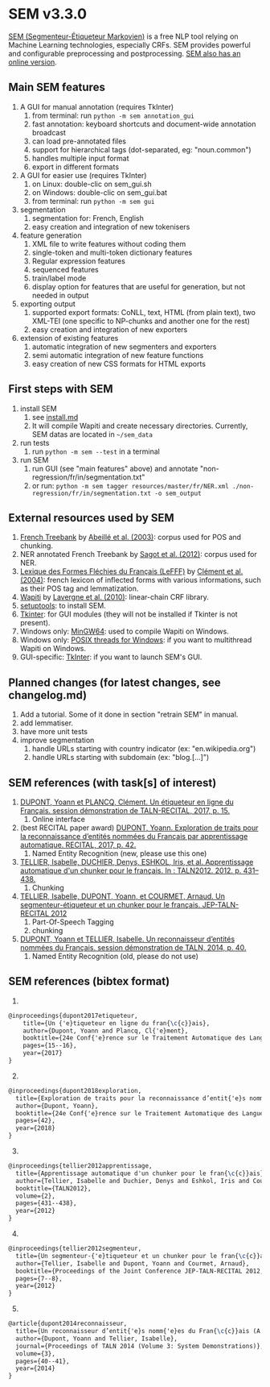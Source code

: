 # SEM v3.3.0
[SEM (Segmenteur-Étiqueteur Markovien)](http://www.lattice.cnrs.fr/sites/itellier/SEM.html) is a free NLP tool relying on Machine Learning technologies, especially CRFs. SEM provides powerful and configurable preprocessing and postprocessing. [SEM also has an online version](http://apps.lattice.cnrs.fr/sem/index).

## Main SEM features
1. A GUI for manual annotation (requires TkInter)
   1. from terminal: run ```python -m sem annotation_gui```
   2. fast annotation: keyboard shortcuts and document-wide annotation broadcast
   3. can load pre-annotated files
   4. support for hierarchical tags (dot-separated, eg: "noun.common")
   5. handles multiple input format
   6. export in different formats
2. A GUI for easier use (requires TkInter)
   1. on Linux: double-clic on sem_gui.sh
   2. on Windows: double-clic on sem_gui.bat
   3. from terminal: run ```python -m sem gui```
3. segmentation
   1. segmentation for: French, English
   2. easy creation and integration of new tokenisers
4. feature generation
   1. XML file to write features without coding them
   2. single-token and multi-token dictionary features
   3. Regular expression features
   4. sequenced features
   5. train/label mode
   6. display option for features that are useful for generation, but not needed in output
5. exporting output
   1. supported export formats: CoNLL, text, HTML (from plain text), two XML-TEI (one specific to NP-chunks and another one for the rest)
   2. easy creation and integration of new exporters
6. extension of existing features
   1. automatic integration of new segmenters and exporters
   2. semi automatic integration of new feature functions
   3. easy creation of new CSS formats for HTML exports

## First steps with SEM
1. install SEM
   1. see [install.md](install.md)
   2. It will compile Wapiti and create necessary directories. Currently, SEM datas are located in ```~/sem_data```
2. run tests
   1. run ```python -m sem --test``` in a terminal
3. run SEM
   1. run GUI (see "main features" above) and annotate "non-regression/fr/in/segmentation.txt"
   2. or run: ```python -m sem tagger resources/master/fr/NER.xml ./non-regression/fr/in/segmentation.txt -o sem_output```

## External resources used by SEM
1. [French Treebank](http://www.llf.cnrs.fr/fr/Gens/Abeille/French-Treebank-fr.php) by [Abeillé et al. (2003)](http://link.springer.com/chapter/10.1007%2F978-94-010-0201-1_10): corpus used for POS and chunking.
2. NER annotated French Treebank by [Sagot et al. (2012)](https://halshs.archives-ouvertes.fr/file/index/docid/703108/filename/taln12ftbne.pdf): corpus used for NER.
3. [Lexique des Formes Fléchies du Français (LeFFF)](http://alpage.inria.fr/~sagot/lefff.html) by [Clément et al. (2004)](http://www.labri.fr/perso/clement/lefff/public/lrec04ClementLangSagot-1.0.pdf): french lexicon of inflected forms with various informations, such as their POS tag and lemmatization.
4. [Wapiti](http://wapiti.limsi.fr) by [Lavergne et al. (2010)](http://www.aclweb.org/anthology/P10-1052): linear-chain CRF library.
5. [setuptools](https://pypi.python.org/pypi/setuptools): to install SEM.
6. [Tkinter](https://wiki.python.org/moin/TkInter): for GUI modules (they will not be installed if Tkinter is not present).
7. Windows only: [MinGW64](https://sourceforge.net/projects/mingw-w64/?source=navbar): used to compile Wapiti on Windows.
8. Windows only: [POSIX threads for Windows](https://sourceforge.net/p/pthreads4w/wiki/Home/): if you want to multithread Wapiti on Windows.
9. GUI-specific: [TkInter](https://wiki.python.org/moin/TkInter): if you want to launch SEM's GUI.

## Planned changes (for latest changes, see changelog.md)
1. Add a tutorial. Some of it done in section "retrain SEM" in manual.
2. add lemmatiser.
3. have more unit tests
4. improve segmentation
   1. handle URLs starting with country indicator (ex: "en.wikipedia.org")
   2. handle URLs starting with subdomain (ex: "blog.[...]")

## SEM references (with task[s] of interest)
1. [DUPONT, Yoann et PLANCQ, Clément. Un étiqueteur en ligne du Français. session démonstration de TALN-RECITAL, 2017, p. 15.](http://taln2017.cnrs.fr/wp-content/uploads/2017/06/actes_TALN_2017-vol3.pdf#page=25)
   1. Online interface
2. (best RECITAL paper award) [DUPONT, Yoann. Exploration de traits pour la reconnaissance d’entités nommées du Français par apprentissage automatique. RECITAL, 2017, p. 42.](http://taln2017.cnrs.fr/wp-content/uploads/2017/06/actes_RECITAL_2017.pdf#page=52)
   1. Named Entity Recognition (new, please use this one)
3. [TELLIER, Isabelle, DUCHIER, Denys, ESHKOL, Iris, et al. Apprentissage automatique d'un chunker pour le français. In : TALN2012. 2012. p. 431–438.](https://hal.archives-ouvertes.fr/hal-01174591/document)
   1. Chunking
4. [TELLIER, Isabelle, DUPONT, Yoann, et COURMET, Arnaud. Un segmenteur-étiqueteur et un chunker pour le français. JEP-TALN-RECITAL 2012](http://anthology.aclweb.org/F/F12/F12-5.pdf#page=27)
   1. Part-Of-Speech Tagging
   2. chunking
5. [DUPONT, Yoann et TELLIER, Isabelle. Un reconnaisseur d’entités nommées du Français. session démonstration de TALN, 2014, p. 40.](http://www.aclweb.org/anthology/F/F14/F14-3.pdf#page=42)
   1. Named Entity Recognition (old, please do not use)

## SEM references (bibtex format)
1. 
```latex
@inproceedings{dupont2017etiqueteur,
    title={Un {'e}tiqueteur en ligne du fran{\c{c}}ais},
    author={Dupont, Yoann and Plancq, Cl{'e}ment},
    booktitle={24e Conf{'e}rence sur le Traitement Automatique des Langues Naturelles (TALN)},
    pages={15--16},
    year={2017}
}
```
2. 
```latex
@inproceedings{dupont2018exploration,
  title={Exploration de traits pour la reconnaissance d’entit{'e}s nomm{'e}es du Fran{\c{c}}ais par apprentissage automatique},
  author={Dupont, Yoann},
  booktitle={24e Conf{'e}rence sur le Traitement Automatique des Langues Naturelles (TALN)},
  pages={42},
  year={2018}
}
```
3. 
```latex
@inproceedings{tellier2012apprentissage,
  title={Apprentissage automatique d'un chunker pour le fran{\c{c}}ais},
  author={Tellier, Isabelle and Duchier, Denys and Eshkol, Iris and Courmet, Arnaud and Martinet, Mathieu},
  booktitle={TALN2012},
  volume={2},
  pages={431--438},
  year={2012}
}
```
4. 
```latex
@inproceedings{tellier2012segmenteur,
  title={Un segmenteur-{'e}tiqueteur et un chunker pour le fran{\c{c}}ais (A Segmenter-POS Labeller and a Chunker for French)[in French]},
  author={Tellier, Isabelle and Dupont, Yoann and Courmet, Arnaud},
  booktitle={Proceedings of the Joint Conference JEP-TALN-RECITAL 2012, volume 5: Software Demonstrations},
  pages={7--8},
  year={2012}
}
```
5. 
```latex
@article{dupont2014reconnaisseur,
  title={Un reconnaisseur d’entit{'e}s nomm{'e}es du Fran{\c{c}}ais (A Named Entity recognizer for French)[in French]},
  author={Dupont, Yoann and Tellier, Isabelle},
  journal={Proceedings of TALN 2014 (Volume 3: System Demonstrations)},
  volume={3},
  pages={40--41},
  year={2014}
}
```

